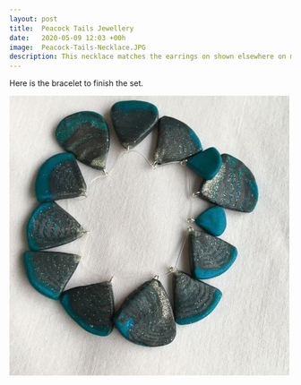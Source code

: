 ```yaml
---
layout: post
title:  Peacock Tails Jewellery
date:   2020-05-09 12:03 +00h
image:  Peacock-Tails-Necklace.JPG
description: This necklace matches the earrings on shown elsewhere on my site!
---
```

Here is the bracelet to finish the set.

![peacocktails bracelet](/images/Peacock-Tails-Bracelet.jpg)

